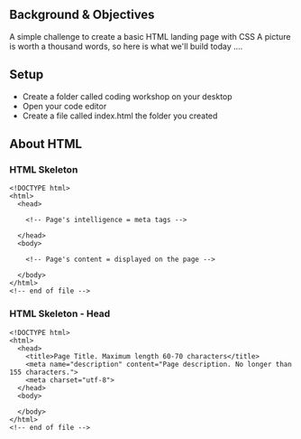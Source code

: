 ## Background & Objectives
A simple challenge to create a basic HTML landing page with CSS 
A picture is worth a thousand words, so here is what we'll build today ....

## Setup 

- Create a folder called coding workshop on your desktop
- Open your code editor 
- Create a file called index.html the folder you created


## About HTML

### HTML Skeleton

```
<!DOCTYPE html>
<html>
  <head>

    <!-- Page's intelligence = meta tags -->

  </head>
  <body>

    <!-- Page's content = displayed on the page -->

  </body>
</html>
<!-- end of file -->
```


### HTML Skeleton - Head
```
<!DOCTYPE html>
<html>
  <head>
    <title>Page Title. Maximum length 60-70 characters</title>
    <meta name="description" content="Page description. No longer than 155 characters.">
    <meta charset="utf-8">
  </head>
  <body>

  </body>
</html>
<!-- end of file -->
```
